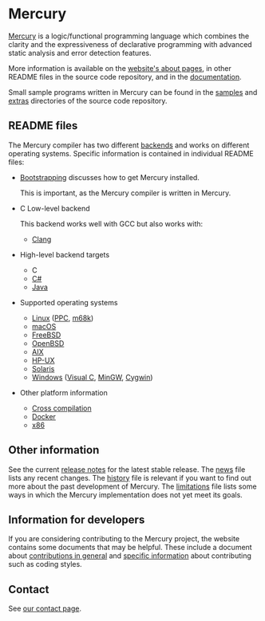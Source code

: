 Mercury
=======

[Mercury](http://www.mercurylang.org/) is a logic/functional programming
language which combines the clarity and the expressiveness of declarative
programming with advanced static analysis and error detection features.

More information is available on the
[website's about pages](http://www.mercurylang.org/about.html),
in other README files in the source code repository, and in the
[documentation](http://www.mercurylang.org/documentation/documentation.html).

Small sample programs written in Mercury can be found
in the [samples](samples) and [extras](extras) directories
of the source code repository.

## README files

The Mercury compiler has two different
[backends](http://www.mercurylang.org/about/backends.html)
and works on different operating systems.
Specific information is contained in individual README files:

  * [Bootstrapping](README.bootstrap) discusses how to get Mercury installed.

    This is important, as the Mercury compiler is written in Mercury.

  * C Low-level backend

    This backend works well with GCC but also works with:

      * [Clang](README.clang)

  * High-level backend targets

      * C
      * [C#](README.CSharp.md)
      * [Java](README.Java.md)

  * Supported operating systems

      * [Linux](README.Linux)
        ([PPC](README.Linux-PPC),
        [m68k](README.Linux-m68k))
      * [macOS](README.macOS.md)
      * [FreeBSD](README.FreeBSD.md)
      * [OpenBSD](README.OpenBSD.md)
      * [AIX](README.AIX.md)
      * [HP-UX](README.HPUX.md)
      * [Solaris](README.Solaris)
      * [Windows](README.MS-Windows.md)
        ([Visual C](README.MS-VisualC),
        [MinGW](README.MinGW),
        [Cygwin](README.Cygwin))

  * Other platform information
      * [Cross compilation](README.cross.md)
      * [Docker](README.Docker)
      * [x86](README.x86)

## Other information

See the current [release notes](RELEASE_NOTES) for the latest stable release.
The [news](NEWS) file lists any recent changes.
The [history](HISTORY) file is relevant
if you want to find out more about the past development of Mercury.
The [limitations](LIMITATIONS.md) file lists some ways
in which the Mercury implementation does not yet meet its goals.

## Information for developers

If you are considering contributing to the Mercury project,
the website contains some documents that may be helpful.
These include a document about
[contributions in general](http://www.mercurylang.org/development/contributions.html) and
[specific information](http://www.mercurylang.org/development/developer.html)
about contributing such as coding styles.

## Contact

See [our contact page](http://www.mercurylang.org/contact.html).
